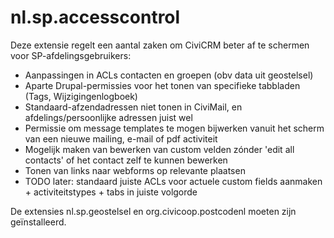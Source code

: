 nl.sp.accesscontrol
===================

Deze extensie regelt een aantal zaken om CiviCRM beter af te schermen voor SP-afdelingsgebruikers:

- Aanpassingen in ACLs contacten en groepen (obv data uit geostelsel)
- Aparte Drupal-permissies voor het tonen van specifieke tabbladen (Tags, Wijzigingenlogboek)
- Standaard-afzendadressen niet tonen in CiviMail, en afdelings/persoonlijke adressen juist wel
- Permissie om message templates te mogen bijwerken vanuit het scherm van een nieuwe mailing, e-mail of pdf activiteit
- Mogelijk maken van bewerken van custom velden zónder 'edit all contacts' of het contact zelf te kunnen bewerken
- Tonen van links naar webforms op relevante plaatsen
- TODO later: standaard juiste ACLs voor actuele custom fields aanmaken + activiteitstypes + tabs in juiste volgorde

De extensies nl.sp.geostelsel en org.civicoop.postcodenl moeten zijn geïnstalleerd.
